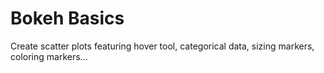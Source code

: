 # Bokeh Basics

Create scatter plots featuring hover tool, categorical data, sizing markers, coloring markers...
